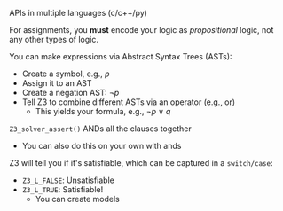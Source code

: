APIs in multiple languages (c/c++/py)

For assignments, you **must** encode your logic as *propositional* logic, not any other types of logic.

You can make expressions via Abstract Syntax Trees (ASTs):
- Create a symbol, e.g., $p$
- Assign it to an AST
- Create a negation AST: $\lnot p$
- Tell Z3 to combine different ASTs via an operator (e.g., or) 
	- This yields your formula, e.g., $\lnot p \lor q$


`Z3_solver_assert()` ANDs all the clauses together
- You can also do this on your own with ands

Z3 will tell you if it's satisfiable, which can be captured in a `switch/case`:
- `Z3_L_FALSE`: Unsatisfiable
- `Z3_L_TRUE`: Satisfiable!
	- You can create models
